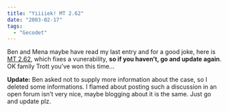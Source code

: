 ```yaml
---
title: "Yiiiiek! MT 2.62"
date: "2003-02-17"
tags:
  - "Gecodet"
---
```


Ben and Mena maybe have read my last entry and for a good joke, here is [MT 2.62](http://www.movabletype.org/news/2003_02.shtml#000797 "movabletype.org: News"), which fixes a vunerability, **so if you haven’t, go and update again**. OK family Trott you’ve won this time…

**Update:** Ben asked not to supply more information about the case, so I deleted some informations. I flamed about posting such a discussion in an open forum isn’t very nice, maybe blogging about it is the same. Just go and update plz.
